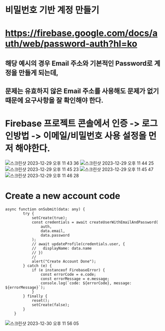 # 비밀번호 기반 계정 만들기

# https://firebase.google.com/docs/auth/web/password-auth?hl=ko

## 해당 예시의 경우 Email 주소와 기본적인 Password로 계정을 만들게 되는데,

## 문제는 유효하지 않은 Email 주소를 사용해도 문제가 없기 때문에 요구사항을 잘 확인해야 한다.

# Firebase 프로젝트 콘솔에서 인증 -> 로그인방법 -> 이메일/비밀번호 사용 설정을 먼저 해야한다.

![스크린샷 2023-12-29 오후 11 43 36](https://github.com/jh0152park/Firebase-Recap/assets/118165975/75287759-f186-4b49-bb6f-e2a7cac6a6d6)
![스크린샷 2023-12-29 오후 11 44 25](https://github.com/jh0152park/Firebase-Recap/assets/118165975/ef8b9c2b-c961-4498-98bb-c9c65a709a81)
![스크린샷 2023-12-29 오후 11 45 23](https://github.com/jh0152park/Firebase-Recap/assets/118165975/6111f766-dc65-4f58-b491-26bb3241ba34)
![스크린샷 2023-12-29 오후 11 45 47](https://github.com/jh0152park/Firebase-Recap/assets/118165975/95ad1483-2a0e-49a2-b4a6-09d9de92def8)
![스크린샷 2023-12-29 오후 11 46 28](https://github.com/jh0152park/Firebase-Recap/assets/118165975/5652d3d3-d3ce-4ad1-9f28-8e9ea803e29a)

# Create a new account code

```JS
async function onSubmit(data: any) {
        try {
            setCreate(true);
            const credentials = await createUserWithEmailAndPassword(
                auth,
                data.email,
                data.password
            );
            // await updateProfile(credentials.user, {
            //   displayName: data.name
            // })
            //
            alert("Create Account Done");
        } catch (e) {
            if (e instanceof FirebaseError) {
                const errorCode = e.code;
                const errorMessage = e.message;
                console.log(`code: ${errorCode}, message: ${errorMessage}`);
            }
        } finally {
            reset();
            setCreate(false);
        }
    }
```
![스크린샷 2023-12-30 오후 11 56 05](https://github.com/jh0152park/Firebase-Recap/assets/118165975/6e80de9f-0f44-4d68-9551-0bbb5b31a8b9)


